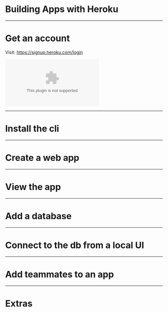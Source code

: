 <!-- $theme: gaia -->

# Building Apps with Heroku

---

# Get an account

Visit: https://signup.heroku.com/login

![Heroku Signup Page](https://screenshots.firefox.com/v0tmWpgCTnNDYC46/signup.heroku.com)

---

# Install the cli

---

# Create a web app

---

# View the app

---

# Add a database

---

# Connect to the db from a local UI

---

# Add teammates to an app

---

# Extras
